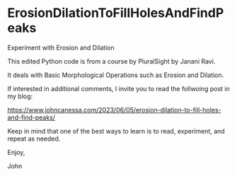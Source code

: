 # ErosionDilationToFillHolesAndFindPeaks
Experiment with Erosion and Dilation 

This edited Python code is from a course by PluralSight
by Janani Ravi.

It deals with Basic Morphological Operations such as Erosion
and Dilation.

If interested in additional comments, I invite you to read
the follwoing post in my blog:

https://www.johncanessa.com/2023/06/05/erosion-dilation-to-fill-holes-and-find-peaks/

Keep in mind that one of the best ways to learn is to read,
experiment, and repeat as needed.

Enjoy,

John
